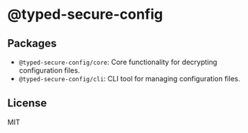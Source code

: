 @typed-secure-config
===

## Packages

- `@typed-secure-config/core`: Core functionality for decrypting configuration files.
- `@typed-secure-config/cli`: CLI tool for managing configuration files.

## License

MIT
